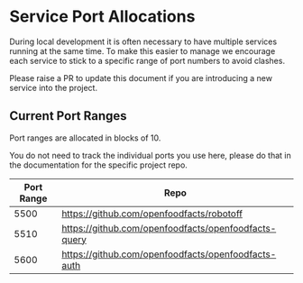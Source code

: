 # Service Port Allocations

During local development it is often necessary to have multiple services running at the same time. To make this easier to manage we encourage each service to stick to a specific range of port numbers to avoid clashes.

Please raise a PR to update this document if you are introducing a new service into the project.

## Current Port Ranges

Port ranges are allocated in blocks of 10.

You do not need to track the individual ports you use here, please do that in the documentation for the specific project repo.

| Port Range | Repo |
|---|---|
| 5500 | https://github.com/openfoodfacts/robotoff |
| 5510 | https://github.com/openfoodfacts/openfoodfacts-query |
| 5600 | https://github.com/openfoodfacts/openfoodfacts-auth |


